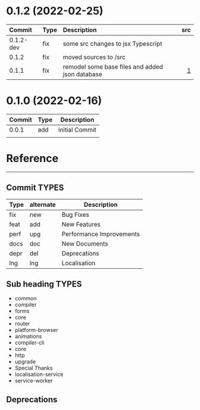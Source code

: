 <a name="0.1.2"></a>
# 0.1.2 (2022-02-25)

| Commit | Type | Description | src |
|:--- | --- |:--- | ---:|
|0.1.2-dev| fix | some src changes to jsx Typescript                             |                                                   |
|0.1.2 | fix | moved sources to /src                           | 
|0.1.1 | fix | remodel some base files and added json database                |  [1](https://github.com/DavitTec/nextsite/tree/v0.1.0) |



<!-- CHANGELOG SPLIT MARKER -->
<a name="0.1.0"></a>
# 0.1.0 (2022-02-16)
| Commit | Type | Description |
| -- | -- | -- |
| 0.0.1  | add  | initial Commit   |
|   |   |   |



<!-- CHANGELOG SPLIT MARKER -->

# Reference
----

## Commit TYPES

|Type|alternate|Description|
|  ---  | ---  |---                       |
|   fix |new   | Bug Fixes                |
|  feat |add   | New Features             |
|  perf |upg   | Performance Improvements |
|  docs |doc   | New Documents            |
|  depr |del   | Deprecations             |
|  lng  |lng   | Localisation             |


## Sub heading TYPES
 - common
 - compiler
 - forms
 - core
 - router
 - platform-browser
 - animations
 - compiler-cli
 - core
 - http
 - upgrade
 - Special Thanks
 - localisation-service
 - service-worker

##  Deprecations
